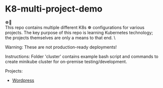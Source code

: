 # K8-multi-project-demo
☸️🐳\
This repo contains multiple different K8s ☸️ configurations for various projects. The key purpose of this repo is learning Kubernetes technology; the projects themselves are only a means to that end. \

Warning: These are not production-ready deployments!

Instructions:
Folder 'cluster' contains example bash script and commands to create minikube cluster for on-premise testing/development. 

Projects: 
- [Wordpress](Wordpress/README.md) 

